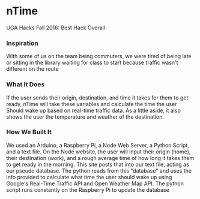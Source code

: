 # nTime
UGA Hacks Fall 2016: Best Hack Overall

### Inspiration

With some of us on the team being commuters, we were tired of being late or sitting in the library waiting for class to start because traffic wasn't different on the route

### What It Does

If the user sends their origin, destination, and time it takes for them to get ready, nTime will take these variables and calculate the time the user Should wake up based on real-time traffic data. As a little aside, it also shows the user the temperature and weather of the destination. 

### How We Built It

We used an Arduino, a Raspberry Pi, a Node Web Server, a Python Script, and a text file. On the Node website, the user will input their origin (home), their destination (work), and a rough average time of how long it takes them to get ready in the morning. This site posts that into our text file, acting as our pseudo database. The python reads from this "database" and uses the info provided to calculate what time the user should wake up using Google's Real-Time Traffic API and Open Weather Map API. The python script runs constantly on the Raspberry Pi to update the database
